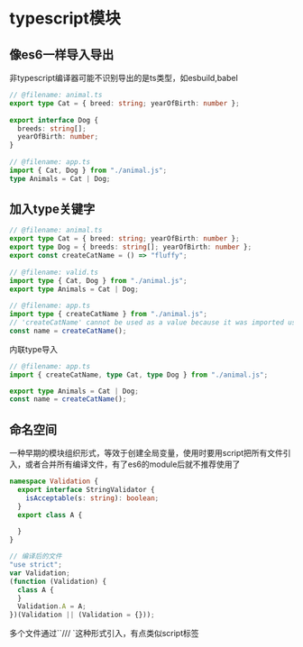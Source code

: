 # typescript模块

## 像es6一样导入导出
非typescript编译器可能不识别导出的是ts类型，如esbuild,babel
```ts
// @filename: animal.ts
export type Cat = { breed: string; yearOfBirth: number };
 
export interface Dog {
  breeds: string[];
  yearOfBirth: number;
}
 
// @filename: app.ts
import { Cat, Dog } from "./animal.js";
type Animals = Cat | Dog;
```

## 加入type关键字
```ts
// @filename: animal.ts
export type Cat = { breed: string; yearOfBirth: number };
export type Dog = { breeds: string[]; yearOfBirth: number };
export const createCatName = () => "fluffy";
 
// @filename: valid.ts
import type { Cat, Dog } from "./animal.js";
export type Animals = Cat | Dog;
 
// @filename: app.ts
import type { createCatName } from "./animal.js";
// 'createCatName' cannot be used as a value because it was imported using 'import type'.
const name = createCatName();
```
内联type导入
```ts
// @filename: app.ts
import { createCatName, type Cat, type Dog } from "./animal.js";

export type Animals = Cat | Dog;
const name = createCatName();
```

## 命名空间
一种早期的模块组织形式，等效于创建全局变量，使用时要用script把所有文件引入，或者合并所有编译文件，有了es6的module后就不推荐使用了
```ts
namespace Validation {
  export interface StringValidator {
    isAcceptable(s: string): boolean;
  }
  export class A {
    
  }
}

// 编译后的文件
"use strict";
var Validation;
(function (Validation) {
  class A {
  }
  Validation.A = A;
})(Validation || (Validation = {}));
```
多个文件通过``/// <reference path="Validation.ts" />`这种形式引入，有点类似script标签
